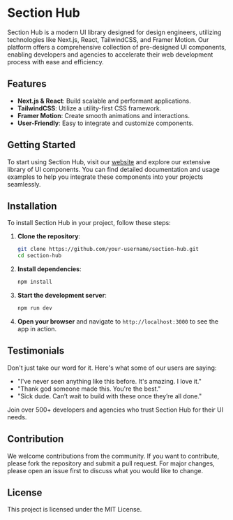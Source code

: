 # Section Hub

Section Hub is a modern UI library designed for design engineers, utilizing technologies like Next.js, React, TailwindCSS, and Framer Motion. Our platform offers a comprehensive collection of pre-designed UI components, enabling developers and agencies to accelerate their web development process with ease and efficiency.

## Features

- **Next.js & React**: Build scalable and performant applications.
- **TailwindCSS**: Utilize a utility-first CSS framework.
- **Framer Motion**: Create smooth animations and interactions.
- **User-Friendly**: Easy to integrate and customize components.

## Getting Started

To start using Section Hub, visit our [website](https://section-hub.vercel.app/) and explore our extensive library of UI components. You can find detailed documentation and usage examples to help you integrate these components into your projects seamlessly.

## Installation

To install Section Hub in your project, follow these steps:

1. **Clone the repository**:

   ```bash
   git clone https://github.com/your-username/section-hub.git
   cd section-hub
   ```

2. **Install dependencies**:

   ```bash
   npm install
   ```

3. **Start the development server**:

   ```bash
   npm run dev
   ```

4. **Open your browser** and navigate to `http://localhost:3000` to see the app in action.

## Testimonials

Don't just take our word for it. Here's what some of our users are saying:

- "I've never seen anything like this before. It's amazing. I love it."
- "Thank god someone made this. You're the best."
- "Sick dude. Can’t wait to build with these once they’re all done."

Join over 500+ developers and agencies who trust Section Hub for their UI needs.

## Contribution

We welcome contributions from the community. If you want to contribute, please fork the repository and submit a pull request. For major changes, please open an issue first to discuss what you would like to change.

## License

This project is licensed under the MIT License.
